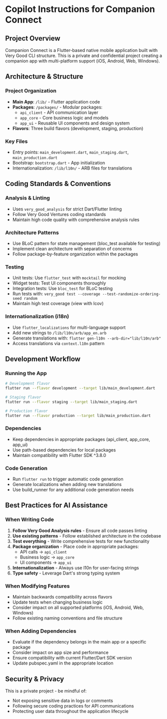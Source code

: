 # Copilot Instructions for Companion Connect

## Project Overview
Companion Connect is a Flutter-based native mobile application built with Very Good CLI structure. This is a private and confidential project creating a companion app with multi-platform support (iOS, Android, Web, Windows).

## Architecture & Structure

### Project Organization
- **Main App**: `/lib/` - Flutter application code
- **Packages**: `/packages/` - Modular packages:
  - `api_client` - API communication layer
  - `app_core` - Core business logic and models
  - `app_ui` - Reusable UI components and design system
- **Flavors**: Three build flavors (development, staging, production)

### Key Files
- Entry points: `main_development.dart`, `main_staging.dart`, `main_production.dart`
- Bootstrap: `bootstrap.dart` - App initialization
- Internationalization: `/lib/l10n/` - ARB files for translations

## Coding Standards & Conventions

### Analysis & Linting
- Uses `very_good_analysis` for strict Dart/Flutter linting
- Follow Very Good Ventures coding standards
- Maintain high code quality with comprehensive analysis rules

### Architecture Patterns
- Use BLoC pattern for state management (bloc_test available for testing)
- Implement clean architecture with separation of concerns
- Follow package-by-feature organization within the packages

### Testing
- Unit tests: Use `flutter_test` with `mocktail` for mocking
- Widget tests: Test UI components thoroughly
- Integration tests: Use `bloc_test` for BLoC testing
- Run tests with: `very_good test --coverage --test-randomize-ordering-seed random`
- Maintain high test coverage (view with lcov)

### Internationalization (i18n)
- Use `flutter_localizations` for multi-language support
- Add new strings to `/lib/l10n/arb/app_en.arb`
- Generate translations with: `flutter gen-l10n --arb-dir="lib/l10n/arb"`
- Access translations via `context.l10n` pattern

## Development Workflow

### Running the App
```bash
# Development flavor
flutter run --flavor development --target lib/main_development.dart

# Staging flavor  
flutter run --flavor staging --target lib/main_staging.dart

# Production flavor
flutter run --flavor production --target lib/main_production.dart
```

### Dependencies
- Keep dependencies in appropriate packages (api_client, app_core, app_ui)
- Use path-based dependencies for local packages
- Maintain compatibility with Flutter SDK ^3.8.0

### Code Generation
- Run `flutter run` to trigger automatic code generation
- Generate localizations when adding new translations
- Use build_runner for any additional code generation needs

## Best Practices for AI Assistance

### When Writing Code
1. **Follow Very Good Analysis rules** - Ensure all code passes linting
2. **Use existing patterns** - Follow established architecture in the codebase
3. **Test everything** - Write comprehensive tests for new functionality
4. **Package organization** - Place code in appropriate packages:
   - API calls → `api_client`
   - Business logic → `app_core`  
   - UI components → `app_ui`
5. **Internationalization** - Always use l10n for user-facing strings
6. **Type safety** - Leverage Dart's strong typing system

### When Modifying Features
- Maintain backwards compatibility across flavors
- Update tests when changing business logic
- Consider impact on all supported platforms (iOS, Android, Web, Windows)
- Follow existing naming conventions and file structure

### When Adding Dependencies
- Evaluate if the dependency belongs in the main app or a specific package
- Consider impact on app size and performance
- Ensure compatibility with current Flutter/Dart SDK version
- Update pubspec.yaml in the appropriate location

## Security & Privacy
This is a private project - be mindful of:
- Not exposing sensitive data in logs or comments
- Following secure coding practices for API communications
- Protecting user data throughout the application lifecycle